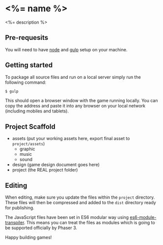 # <%= name %>

<%= description %>

## Pre-requesits

You will need to have [node][node] and [gulp][gulp] setup on your machine.

## Getting started

To package all source files and run on a local server simply run the following command:

```sh
$ gulp
```

This should open a browser window with the game running locally. You can copy the address and paste it into any browser on your local network (including mobiles and tablets).

## Project Scaffold
* assets (put your working assets here, export final asset to `project/assets`)
    - graphic
    - music
    - sound
* design (game design document goes here)
* project (the REAL project folder)

## Editing

When editing, make sure you update the files within the `project` directory. These files will then be compressed and added to the `dist` directory ready for publishing.

The JavaScript files have been set in ES6 modular way using [es6-module-transpiler][es6-module-transpiler]. This means you can treat the files as modules which is going to be supported officially by Phaser 3.

Happy building games!

[node]:       http://nodejs.org/
[gulp]:       http://gulpjs.com/
[es6-module-transpiler]: https://github.com/square/es6-module-transpiler
